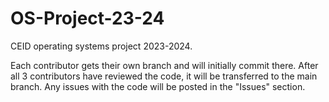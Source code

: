 # OS-Project-23-24
CEID operating systems project 2023-2024.

Each contributor gets their own branch and will initially commit there. After all 3 contributors have reviewed the code, it will be transferred to the main branch. Any issues with the code will be posted in the "Issues" section.
